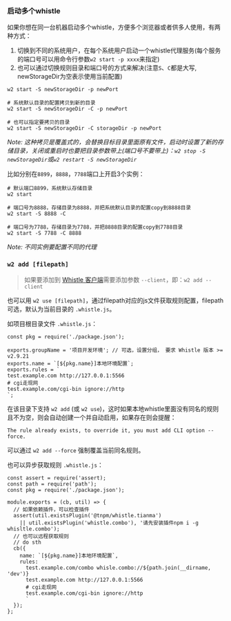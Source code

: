 
### 启动多个whistle
如果你想在同一台机器启动多个whistle，方便多个浏览器或者供多人使用，有两种方式：

1. 切换到不同的系统用户，在每个系统用户启动一个whistle代理服务(每个服务的端口号可以用命令行参数`w2 start -p xxxx`来指定)
2. 也可以通过切换规则目录和端口号的方式来解决(注意`S`、`C`都是大写, newStorageDir为空表示使用当前配置)

```
w2 start -S newStorageDir -p newPort

# 系统默认目录的配置拷贝到新的目录
w2 start -S newStorageDir -C -p newPort

# 也可以指定要拷贝的目录
w2 start -S newStorageDir -C storageDir -p newPort
```

*Note: 这种拷贝是覆盖式的，会替换目标目录里面原有文件，启动时设置了新的存储目录，关闭或重启时也要把目录参数带上(端口号不要带上)：`w2 stop -S newStorageDir`或`w2 restart -S newStorageDir`*


比如分别在`8899`，`8888`，`7788`端口上开启3个实例：

```
# 默认端口8899，系统默认存储目录
w2 start

# 端口号为8888，存储目录为8888，并把系统默认目录的配置copy到8888目录
w2 start -S 8888 -C

# 端口号为7788，存储目录为7788，并把8888目录的配置copy到7788目录
w2 start -S 7788 -C 8888
```

*Note: 不同实例要配置不同的代理*

### `w2 add [filepath]`
> 如果要添加到 [Whistle 客户端](https://github.com/avwo/whistle-client)需要添加参数 `--client`，即：`w2 add --client`

也可以用 `w2 use [filepath]`，通过filepath对应的js文件获取规则配置，filepath可选，默认为当前目录的 `.whistle.js`。

如项目根目录文件 `.whistle.js`：

```
const pkg = require('./package.json');

exports.groupName = '项目开发环境'; // 可选，设置分组， 要求 Whistle 版本 >= v2.9.21
exports.name = `[${pkg.name}]本地环境配置`;
exports.rules = `
test.example.com http://127.0.0.1:5566
# cgi走现网
test.example.com/cgi-bin ignore://http
`;
```

在该目录下支持 `w2 add` (或 `w2 use`)，这时如果本地whistle里面没有同名的规则且不为空，则会自动创建一个并自动启用，如果存在则会提醒：
```
The rule already exists, to override it, you must add CLI option --force.
```

可以通过 `w2 add --force` 强制覆盖当前同名规则。

也可以异步获取规则 `.whistle.js`：

```
const assert = require('assert);
const path = require('path');
const pkg = require('./package.json');

module.exports = (cb, util) => {
  // 如果依赖插件，可以检查插件
  assert(util.existsPlugin('@tnpm/whistle.tianma')
    || util.existsPlugin('whistle.combo'), '请先安装插件npm i -g whisltle.combo');
  // 也可以远程获取规则
  // do sth
  cb({
    name: `[${pkg.name}]本地环境配置`,
    rules:  `
      test.example.com/combo whisle.combo://${path.join(__dirname, 'dev')}
      test.example.com http://127.0.0.1:5566
      # cgi走现网
      test.example.com/cgi-bin ignore://http
      `
  });
};
```
